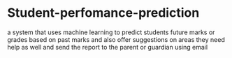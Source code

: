 # Student-perfomance-prediction
a system that uses machine learning to predict students future marks or grades based on past marks and also offer suggestions on areas they need help as well and send the report to the parent or guardian using email
